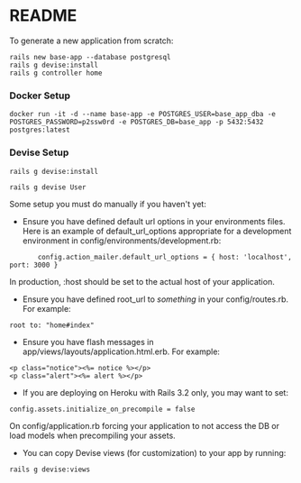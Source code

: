 # README

To generate a new application from scratch:
```
rails new base-app --database postgresql
rails g devise:install
rails g controller home
```
### Docker Setup
```
docker run -it -d --name base-app -e POSTGRES_USER=base_app_dba -e POSTGRES_PASSWORD=p2ssw0rd -e POSTGRES_DB=base_app -p 5432:5432 postgres:latest
```

### Devise Setup
```
rails g devise:install

rails g devise User
```
Some setup you must do manually if you haven't yet:

* Ensure you have defined default url options in your environments files. Here
is an example of default_url_options appropriate for a development environment
in config/environments/development.rb:

```
       config.action_mailer.default_url_options = { host: 'localhost', port: 3000 }
```
In production, :host should be set to the actual host of your application.

* Ensure you have defined root_url to *something* in your config/routes.rb.
For example:
```
root to: "home#index"
```

* Ensure you have flash messages in app/views/layouts/application.html.erb.
For example:

```
<p class="notice"><%= notice %></p>
<p class="alert"><%= alert %></p>
```

* If you are deploying on Heroku with Rails 3.2 only, you may want to set:

```
config.assets.initialize_on_precompile = false
```
    
On config/application.rb forcing your application to not access the DB
or load models when precompiling your assets.

* You can copy Devise views (for customization) to your app by running:
```
rails g devise:views
```